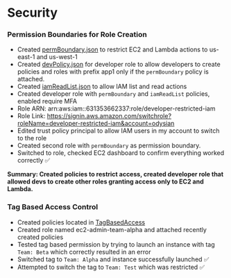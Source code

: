 # Security
### Permission Boundaries for Role Creation

- Created [permBoundary.json](./PermBoundary/permBoundary.json) to restrict EC2 and Lambda actions to us-east-1 and us-west-1
- Created [devPolicy.json](./PermBoundary/devPolicy.json) for developer role to allow developers to create policies and roles with prefix app1 only if the `permBoundary` policy is attached.
- Created [iamReadList.json](./PermBoundary/iamReadList.json) to allow IAM list and read actions
- Created developer role with `permBoundary` and `iamReadList` policies, enabled require MFA
- Role ARN: arn:aws:iam::631353662337:role/developer-restricted-iam
- Role Link: https://signin.aws.amazon.com/switchrole?roleName=developer-restricted-iam&account=odysian
- Edited trust policy principal to allow IAM users in my account to switch to the role
- Created second role with `permBoundary` as permission boundary.
- Switched to role, checked EC2 dashboard to confirm everything worked correctly ✅

 **Summary: Created policies to restrict access, created developer role that allowed devs to create other roles granting access only to EC2 and Lambda.**

 ### Tag Based Access Control
 - Created policies located in [TagBasedAccess](./TagBasedAccess) 
 - Created role named ec2-admin-team-alpha and attached recently created policies 
 - Tested tag based permission by trying to launch an instance with tag `Team: Beta` which correctly resulted in an error
 - Switched tag to `Team: Alpha` and instance successfully launched ✅
 - Attempted to switch the tag to `Team: Test` which was restricted ✅
